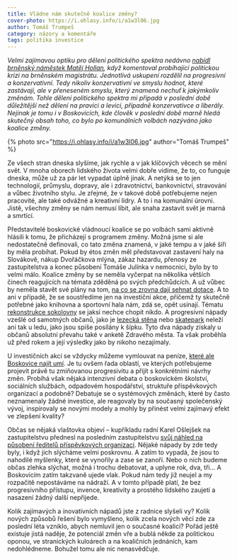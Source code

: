 ```yaml
---
title: Vládne nám skutečně koalice změny?
cover-photo: https://i.ohlasy.info/i/a1w3l06.jpg
author: Tomáš Trumpeš
category: názory a komentáře
tags: politika investice
---
```


*Velmi zajímavou optiku pro dělení politického spektra nedávno [nabídl brněnský náměstek Matěj Hollan](http://zpravy.aktualne.cz/regiony/jihomoravsky/brnenska-vlada-nefunguje-lidovci-ji-destabilizuji-ale-koalic/r~f89a564a018811e698e60025900fea04/), když komentoval probíhající politickou krizi na brněnském magistrátu. Jednotlivá uskupení rozdělil na progresivní a konzervativní. Tedy nikoliv konzervativní ve smyslu hodnot, které zastávají, ale v přeneseném smyslu, který znamená nechuť k jakýmkoliv změnám. Tohle dělení politického spektra mi připadá v poslední době důležitější než dělení na pravici a levici, případně konzervativce a liberály. Nejinak je tomu i v Boskovicích, kde člověk v poslední době marně hledá skutečný obsah toho, co bylo po komunálních volbách nazýváno jako koalice změny.*

{% photo src="https://i.ohlasy.info/i/a1w3l06.jpg" author="Tomáš Trumpeš" %}

Ze všech stran dneska slyšíme, jak rychle a v jak klíčových věcech se mění svět. V mnoha oborech lidského života velmi dobře vidíme, že to, co funguje dneska, může už za pár let vypadat úplně jinak. A netýká se to jen technologií, průmyslu, dopravy, ale i zdravotnictví, bankovnictví, stravování a vůbec životního stylu. Je zřejmé, že v takové době potřebujeme nejen pracovité, ale také odvážné a kreativní lídry. A to i na komunální úrovni. Jistě, všechny změny se nám nemusí líbit, ale snaha zastavit svět je marná a smrtící.

Představitelé boskovické vládnoucí koalice se po volbách sami aktivně hlásili k tomu, že přicházejí s programem změny. Možná jsme si ale nedostatečně definovali, co tato změna znamená, v jaké tempu a v jaké šíři by měla probíhat. Pokud by étos změn měl představovat zastavení haly na Slovákově, nákup Dvořáčkova mlýna, zákaz hazardu, přenosy ze zastupitelstva a konec působení Tomáše Julínka v nemocnici, bylo by to velmi málo. Koalice změny by se neměla vyčerpat na několika větších činech reagujících na témata zděděná po svých předchůdcích. A už vůbec by neměla stavět své plány na tom, [na co se zrovna dají sehnat dotace](/clanky/2015/09/dotace.html). A to ani v případě, že se soustředíme jen na investiční akce, přičemž ty skutečně potřebné jako knihovna a sportovní hala nám, zdá se, opět usínají. Tématu [rekonstrukce sokolovny](/clanky/2015/03/oprava-sokolovny.html) se jaksi nechce chopit nikdo. A progresivní nápady vzešlé od samotných občanů, jako je [lezecká stěna](/clanky/2016/03/stena-nebude.html) nebo [skatepark](/clanky/2015/06/skatepark.html) neleží ani tak u ledu, jako jsou spíše posílány k šípku. Tyto dva nápady získaly u občanů absolutní převahu také v anketě Zdravého města. Ta však proběhla už před rokem a její výsledky jako by nikoho nezajímaly.

U investičních akcí se vždycky můžeme vymlouvat na peníze, [které ale Boskovice najít umí](/clanky/2016/02/komentar-investice.html). Je tu ovšem řada oblastí, ve kterých potřebujeme projevit právě tu zmiňovanou progresivitu a přijít s konkrétními návrhy změn. Probíhá však nějaká intenzivní debata o boskovickém školství, sociálních službách, odpadovém hospodářství, struktuře příspěvkových organizací a podobně? Debatuje se o systémových změnách, které by často neznamenaly žádné investice, ale reagovaly by na současný společenský vývoj, inspirovaly se novými modely a mohly by přinést velmi zajímavý efekt ve zlepšení kvality?

Občas se nějaká vlaštovka objeví – kupříkladu radní Karel Ošlejšek na zastupitelstvu přednesl na posledním zastupitelstvu [svůj náhled na působení ředitelů příspěvkových organizací](http://ohlasy.info/clanky/2016/04/zastupitelstvo.html). Nějaké nápady by zde tedy byly, i když jich slýcháme velmi poskrovnu. A zatím to vypadá, že jsou to nahodilé myšlenky, které se vynořily a zase se zanoří. Nebo o nich budeme občas zlehka slýchat, možná i trochu debatovat, a uplyne rok, dva, tři… A Boskovicím zatím takzvaně ujede vlak. Pokud nám tedy již neujel a my rozpačitě nepostáváme na nádraží. A v tomto případě platí, že bez progresivního přístupu, invence, kreativity a prostého lidského zaujetí a nasazení žádný další nepřijede.

Kolik zajímavých a inovativních nápadů jste z radnice slyšeli vy? Kolik nových způsobů řešení bylo vymyšleno, kolik zcela nových věcí zde za poslední léta vzniklo, abych nemluvil jen o současné koalici? Pořád ještě existuje jistá naděje, že potenciál změn vře a bublá někde za politickou oponou, ve stranických kuloárech a na koaličních jednáních, kam nedohlédneme. Bohužel tomu ale nic nenasvědčuje.
